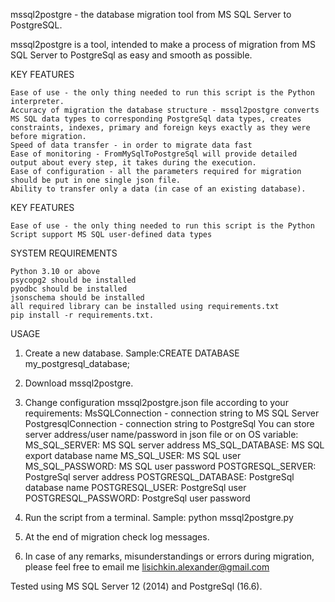 mssql2postgre - the database migration tool from MS SQL Server to PostgreSQL.

mssql2postgre is a tool, intended to make a process of migration from MS SQL Server to PostgreSql as easy and smooth as possible.

KEY FEATURES

    Ease of use - the only thing needed to run this script is the Python interpreter.
    Accuracy of migration the database structure - mssql2postgre converts MS SQL data types to corresponding PostgreSql data types, creates constraints, indexes, primary and foreign keys exactly as they were before migration.
    Speed of data transfer - in order to migrate data fast
    Ease of monitoring - FromMySqlToPostgreSql will provide detailed output about every step, it takes during the execution.
    Ease of configuration - all the parameters required for migration should be put in one single json file.
    Ability to transfer only a data (in case of an existing database).

KEY FEATURES

	Ease of use - the only thing needed to run this script is the Python
	Script support MS SQL user-defined data types
	
SYSTEM REQUIREMENTS

    Python 3.10 or above
    psycopg2 should be installed
    pyodbc should be installed 
    jsonschema should be installed 
    all required library can be installed using requirements.txt
	pip install -r requirements.txt.

USAGE

1. Create a new database.
    Sample:CREATE DATABASE my_postgresql_database;

2. Download mssql2postgre.

3. Change configuration mssql2postgre.json file according to your requirements:
    MsSQLConnection - connection string to MS SQL Server
	PostgresqlConnection - connection string to PostgreSql
	You can store server address/user name/password in json file or on OS variable:
		MS_SQL_SERVER: MS SQL server address
		MS_SQL_DATABASE: MS SQL export database name
		MS_SQL_USER: MS SQL user
		MS_SQL_PASSWORD: MS SQL user password
		POSTGRESQL_SERVER: PostgreSql server address
		POSTGRESQL_DATABASE: PostgreSql database name
		POSTGRESQL_USER: PostgreSql user
		POSTGRESQL_PASSWORD: PostgreSql user password

4. Run the script from a terminal.
    Sample:
   python mssql2postgre.py

5. At the end of migration check log messages.

6. In case of any remarks, misunderstandings or errors during migration,
    please feel free to email me lisichkin.alexander@gmail.com

Tested using MS SQL Server 12 (2014) and PostgreSql (16.6).
